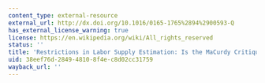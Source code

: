 ```yaml
---
content_type: external-resource
external_url: http://dx.doi.org/10.1016/0165-1765%2894%2900593-Q
has_external_license_warning: true
license: https://en.wikipedia.org/wiki/All_rights_reserved
status: ''
title: 'Restrictions in Labor Supply Estimation: Is the MaCurdy Critique Correct?'
uid: 38eef76d-2849-4810-8f4e-c8d02cc31759
wayback_url: ''
---
```

